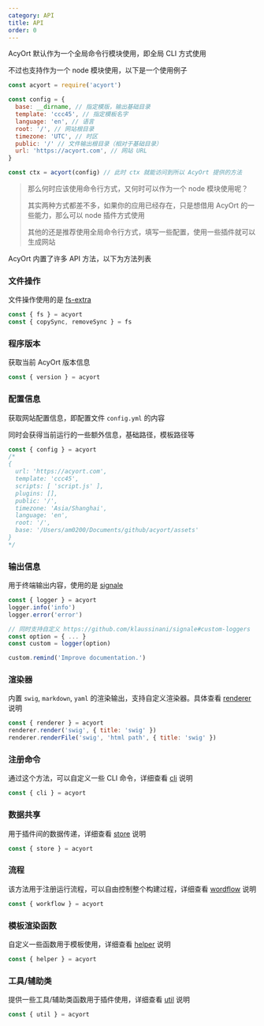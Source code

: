 ```yaml
---
category: API
title: API
order: 0
---
```


AcyOrt 默认作为一个全局命令行模块使用，即全局 CLI 方式使用

不过也支持作为一个 node 模块使用，以下是一个使用例子

```js
const acyort = require('acyort')

const config = {
  base: __dirname, // 指定模版，输出基础目录
  template: 'ccc45', // 指定模板名字
  language: 'en', // 语言
  root: '/', // 网站根目录
  timezone: 'UTC', // 时区
  public: '/' // 文件输出根目录（相对于基础目录）
  url: 'https://acyort.com', // 网站 URL
}

const ctx = acyort(config) // 此时 ctx 就能访问到所以 AcyOrt 提供的方法
```

> 那么何时应该使用命令行方式，又何时可以作为一个 node 模块使用呢？
>
> 其实两种方式都差不多，如果你的应用已经存在，只是想借用 AcyOrt 的一些能力，那么可以 node 插件方式使用
>
> 其他的还是推荐使用全局命令行方式，填写一些配置，使用一些插件就可以生成网站

AcyOrt 内置了许多 API 方法，以下为方法列表

### 文件操作

文件操作使用的是 [fs-extra](https://github.com/jprichardson/node-fs-extra)

```js
const { fs } = acyort
const { copySync, removeSync } = fs
```

### 程序版本

获取当前 AcyOrt 版本信息

```js
const { version } = acyort
```

### 配置信息

获取网站配置信息，即配置文件 `config.yml` 的内容

同时会获得当前运行的一些额外信息，基础路径，模板路径等

```js
const { config } = acyort
/*
{
  url: 'https://acyort.com',
  template: 'ccc45',
  scripts: [ 'script.js' ],
  plugins: [],
  public: '/',
  timezone: 'Asia/Shanghai',
  language: 'en',
  root: '/',
  base: '/Users/am0200/Documents/github/acyort/assets'
}
*/
```

### 输出信息

用于终端输出内容，使用的是 [signale](https://github.com/klaussinani/signale)

```js
const { logger } = acyort
logger.info('info')
logger.error('error')

// 同时支持自定义 https://github.com/klaussinani/signale#custom-loggers
const option = { ... }
const custom = logger(option)

custom.remind('Improve documentation.')
```

### 渲染器

内置 `swig`, `markdown`, `yaml` 的渲染输出，支持自定义渲染器。具体查看 [renderer](/api/renderer/) 说明

```js
const { renderer } = acyort
renderer.render('swig', { title: 'swig' })
renderer.renderFile('swig', 'html path', { title: 'swig' })
```

### 注册命令

通过这个方法，可以自定义一些 CLI 命令，详细查看 [cli](/api/cli/) 说明

```js
const { cli } = acyort
```

### 数据共享

用于插件间的数据传递，详细查看 [store](/api/store/) 说明

```js
const { store } = acyort
```

### 流程

该方法用于注册运行流程，可以自由控制整个构建过程，详细查看 [wordflow](/api/wordflow/) 说明

```js
const { workflow } = acyort
```

### 模板渲染函数

自定义一些函数用于模板使用，详细查看 [helper](/api/helper/) 说明

```js
const { helper } = acyort
```

### 工具/辅助类

提供一些工具/辅助类函数用于插件使用，详细查看 [util](/api/util) 说明

```js
const { util } = acyort
```
